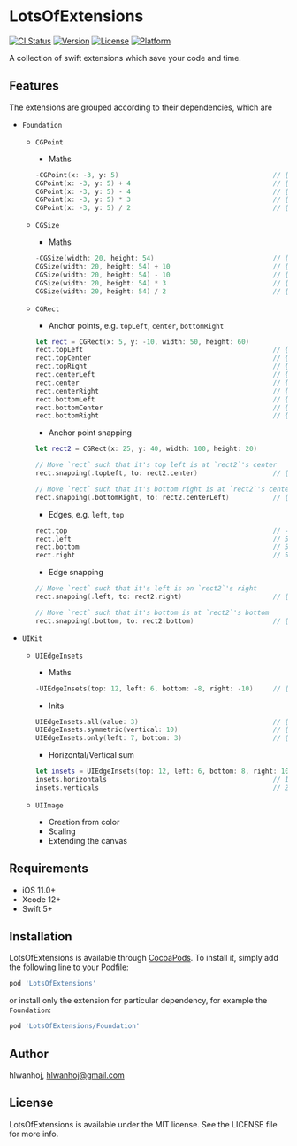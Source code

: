 # LotsOfExtensions

[![CI Status](https://img.shields.io/travis/hlwanhoj/LotsOfExtensions.svg?style=flat)](https://travis-ci.org/hlwanhoj/LotsOfExtensions)
[![Version](https://img.shields.io/cocoapods/v/LotsOfExtensions.svg?style=flat)](https://cocoapods.org/pods/LotsOfExtensions)
[![License](https://img.shields.io/cocoapods/l/LotsOfExtensions.svg?style=flat)](https://cocoapods.org/pods/LotsOfExtensions)
[![Platform](https://img.shields.io/cocoapods/p/LotsOfExtensions.svg?style=flat)](https://cocoapods.org/pods/LotsOfExtensions)

A collection of swift extensions which save your code and time. 

## Features

The extensions are grouped according to their dependencies, which are
- `Foundation`
    - `CGPoint`
        - Maths

        ```swift
        -CGPoint(x: -3, y: 5)                                       // {x 3 y -5}
        CGPoint(x: -3, y: 5) + 4                                    // {x 1 y 9}
        CGPoint(x: -3, y: 5) - 4                                    // {x -7 y 1}
        CGPoint(x: -3, y: 5) * 3                                    // {x -9 y 15}
        CGPoint(x: -3, y: 5) / 2                                    // {x -1.5 y 2.5}
        ```
    - `CGSize`
        - Maths

        ```swift
        -CGSize(width: 20, height: 54)                              // {w -20 h -54}
        CGSize(width: 20, height: 54) + 10                          // {w 30 h 64}
        CGSize(width: 20, height: 54) - 10                          // {w 10 h 44}
        CGSize(width: 20, height: 54) * 3                           // {w 60 h 162}
        CGSize(width: 20, height: 54) / 2                           // {w 10 h 27}
        ```
    - `CGRect`
        - Anchor points, e.g. `topLeft`, `center`, `bottomRight`

        ```swift
        let rect = CGRect(x: 5, y: -10, width: 50, height: 60)
        rect.topLeft                                                // {x 5 y -10}
        rect.topCenter                                              // {x 30 y -10}
        rect.topRight                                               // {x 55 y -10}
        rect.centerLeft                                             // {x 5 y 20}
        rect.center                                                 // {x 30 y 20}
        rect.centerRight                                            // {x 55 y 20}
        rect.bottomLeft                                             // {x 5 y 50}
        rect.bottomCenter                                           // {x 30 y 50}
        rect.bottomRight                                            // {x 55 y 50}
        ```
        
        - Anchor point snapping

        ```swift
        let rect2 = CGRect(x: 25, y: 40, width: 100, height: 20)

        // Move `rect` such that it's top left is at `rect2`'s center
        rect.snapping(.topLeft, to: rect2.center)                   // {x 75 y 50 w 50 h 60}

        // Move `rect` such that it's bottom right is at `rect2`'s center left
        rect.snapping(.bottomRight, to: rect2.centerLeft)           // {x -25 y -10 w 50 h 60}
        ```

        - Edges, e.g. `left`, `top`

        ```swift
        rect.top                                                    // -10
        rect.left                                                   // 5
        rect.bottom                                                 // 50
        rect.right                                                  // 55
        ```

        - Edge snapping

        ```swift
        // Move `rect` such that it's left is on `rect2`'s right
        rect.snapping(.left, to: rect2.right)                       // {x 125 y -10 w 50 h 60}

        // Move `rect` such that it's bottom is at `rect2`'s bottom
        rect.snapping(.bottom, to: rect2.bottom)                    // {x 5 y 0 w 50 h 60}
        ```

- `UIKit`
    - `UIEdgeInsets`
        - Maths

        ```swift
        -UIEdgeInsets(top: 12, left: 6, bottom: -8, right: -10)     // {top: -12, left: -6, bottom: 8, right: 10}
        ```

        - Inits

        ```swift
        UIEdgeInsets.all(value: 3)                                  // {top: 3, left: 3, bottom: 3, right: 3}
        UIEdgeInsets.symmetric(vertical: 10)                        // {top: 10, left: 0, bottom: 10, right: 0}
        UIEdgeInsets.only(left: 7, bottom: 3)                       // {top: 0, left: 7, bottom: 3, right: 0}
        ```

        - Horizontal/Vertical sum

        ```swift
        let insets = UIEdgeInsets(top: 12, left: 6, bottom: 8, right: 10)
        insets.horizontals                                          // 16
        insets.verticals                                            // 20
        ```

    - `UIImage`
        - Creation from color
        - Scaling
        - Extending the canvas

## Requirements

- iOS 11.0+
- Xcode 12+
- Swift 5+

## Installation

LotsOfExtensions is available through [CocoaPods](https://cocoapods.org). To install it, simply add the following line to your Podfile:

```ruby
pod 'LotsOfExtensions'
```

or install only the extension for particular dependency, for example the `Foundation`:

```ruby
pod 'LotsOfExtensions/Foundation'
```

## Author

hlwanhoj, hlwanhoj@gmail.com

## License

LotsOfExtensions is available under the MIT license. See the LICENSE file for more info.
